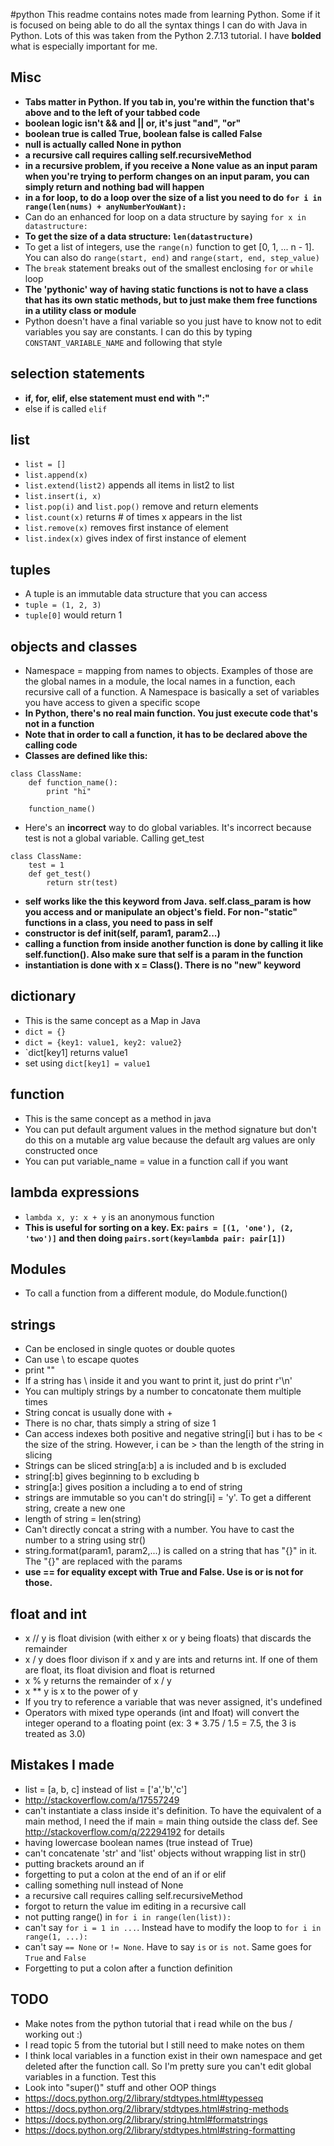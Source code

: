 #python
This readme contains notes made from learning Python. Some if it is focused on being able to do all the syntax things I can do with Java in Python. Lots of this was taken from the Python 2.7.13 tutorial. I have **bolded** what is especially important for me.

## Misc
* **Tabs matter in Python. If you tab in, you're within the function that's above and to the left of your tabbed code**
* **boolean logic isn't && and || or, it's just "and", "or"**
* **boolean true is called True, boolean false is called False**
* **null is actually called None in python**
* **a recursive call requires calling self.recursiveMethod**
* **in a recursive problem, if you receive a None value as an input param when you're trying to perform changes on an input param, you can simply return and nothing bad will happen**
* **in a for loop, to do a loop over the size of a list you need to do
 `for i in range(len(nums) + anyNumberYouWant):`**
* Can do an enhanced for loop on a data structure by saying `for x in datastructure:` 
* **To get the size of a data structure: `len(datastructure)`**
* To get a list of integers, use the `range(n)` function to get [0, 1, ... n - 1]. You can also do `range(start, end)` and `range(start, end, step_value)` 
* The `break` statement breaks out of the smallest enclosing `for` or `while` loop
* **The 'pythonic' way of having static functions is not to have a class that has its own static methods, but to just make them free functions in a utility class or module**
* Python doesn't have a final variable so you just have to know not to edit variables you say are constants. I can do this by typing `CONSTANT_VARIABLE_NAME` and following that style

## selection statements
* **if, for, elif, else statement must end with ":"**
* else if is called `elif`

## list
* `list = []`
* `list.append(x)`
* `list.extend(list2)` appends all items in list2 to list
* `list.insert(i, x)`
* `list.pop(i)` and `list.pop()` remove and return elements
* `list.count(x)` returns # of times x appears in the list
* `list.remove(x)` removes first instance of element
* `list.index(x)` gives index of first instance of element

## tuples
* A tuple is an immutable data structure that you can access
* `tuple = (1, 2, 3)`
* `tuple[0]` would return 1

## objects and classes
* Namespace = mapping from names to objects. Examples of those are the global names in a module, the local names in a function, each recursive call of a function. A Namespace is basically a set of variables you have access to given a specific scope
* **In Python, there's no real main function. You just execute code that's not in a function**
* **Note that in order to call a function, it has to be declared above the calling code**
* **Classes are defined like this:**

```
class ClassName:
	def function_name():
		print "hi"
	
	function_name()
```
* Here's an **incorrect** way to do global variables. It's incorrect because test is not a global variable. Calling get_test
```
class ClassName:
	test = 1
	def get_test()
		return str(test)
```
* **self works like the this keyword from Java. self.class_param is how you access and or manipulate an object's field. For non-"static" functions in a class, you need to pass in self**
* **constructor is def __init__(self, param1, param2...)**
* **calling a function from inside another function is done by calling it like self.function(). Also make sure that self is a param in the function**
* **instantiation is done with x = Class(). There is no "new" keyword**

## dictionary
* This is the same concept as a Map in Java
* `dict = {}`
* `dict = {key1: value1, key2: value2}`
* `dict[key1] returns value1
* set using `dict[key1] = value1`

## function
* This is the same concept as a method in java
* You can put default argument values in the method signature but don't do this on a mutable arg value because the default arg values are only constructed once
* You can put variable_name = value in a function call if you want

## lambda expressions
* `lambda x, y: x + y` is an anonymous function
* **This is useful for sorting on a key. Ex: `pairs = [(1, 'one'), (2, 'two')]` and then doing `pairs.sort(key=lambda pair: pair[1])`**

## Modules
* To call a function from a different module, do Module.function()

## strings
* Can be enclosed in single quotes or double quotes
* Can use \ to escape quotes
* print ""
* If a string has \ inside it and you want to print it, just do print r'\n'
* You can multiply strings by a number to concatonate them multiple times
* String concat is usually done with +
* There is no char, thats simply a string of size 1
* Can access indexes both positive and negative string[i] but i has to be < the size of the string. However, i can be > than the length of the string in slicing
* Strings can be sliced string[a:b] a is included and b is excluded
* string[:b] gives beginning to b excluding b
* string[a:] gives position a including a to end of string
* strings are immutable so you can't do string[i] = 'y'. To get a different string, create a new one
* length of string = len(string)
* Can't directly concat a string with a number. You have to cast the number to a string using str()
* string.format(param1, param2,...) is called on a string that has "{}" in it. The "{}" are replaced with the params
* **use == for equality except with True and False. Use is or is not for those.**

## float and int
* x // y is float division (with either x or y being floats) that discards the remainder
* x / y does floor divison if x and y are ints and returns int. If one of them are float, its float division and float is returned
* x % y returns the remainder of x / y
* x ** y is x to the power of y
* If you try to reference a variable that was never assigned, it's undefined
* Operators with mixed type operands (int and lfoat) will convert the integer operand to a floating point (ex: 3 * 3.75 / 1.5 = 7.5, the 3 is treated as 3.0)

## Mistakes I made
* list = [a, b, c] instead of list = ['a','b','c']
*  http://stackoverflow.com/a/17557249
*  can't instantiate a class inside it's definition. To have the equivalent of a main method, I need the if main = main thing outside the class def. See http://stackoverflow.com/q/22294192 for details
*  having lowercase boolean names (true instead of True)
*  can't concatenate 'str' and 'list' objects without wrapping list in str()
*  putting brackets around an if
*  forgetting to put a colon at the end of an if or elif
*  calling something null instead of None
*  a recursive call requires calling self.recursiveMethod
*  forgot to return the value im editing in a recursive call
*  not putting range() in `for i in range(len(list)):`
*  can't say `for i = 1 in ...`. Instead have to modify the loop to `for i in range(1, ...):`
*  can't say `== None` or `!= None`. Have to say `is` or `is not`. Same goes for  `True` and `False`
*  Forgetting to put a colon after a function definition

## TODO
* Make notes from the python tutorial that i read while on the bus / working out :)
* I read topic 5 from the tutorial but I still need to make notes on them
* I think local variables in a function exist in their own namespace and get deleted after the function call. So I'm pretty sure you can't edit global variables in a function. Test this
* Look into "super()" stuff and other OOP things
* https://docs.python.org/2/library/stdtypes.html#typesseq
* https://docs.python.org/2/library/stdtypes.html#string-methods
* https://docs.python.org/2/library/string.html#formatstrings
* https://docs.python.org/2/library/stdtypes.html#string-formatting